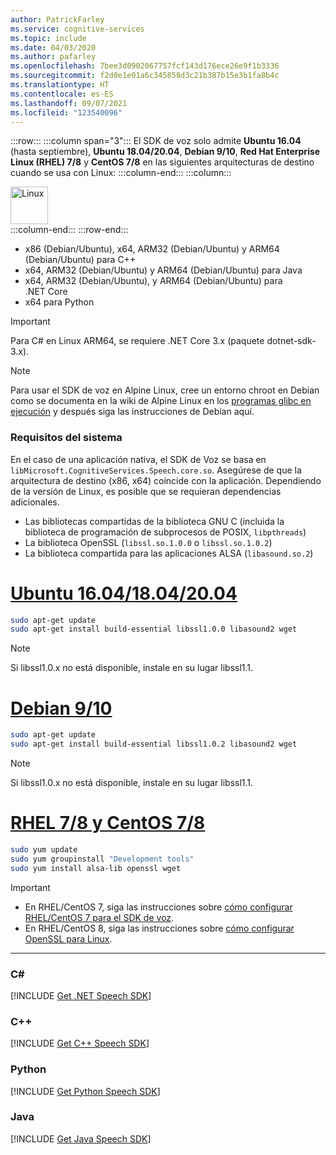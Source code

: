 ```yaml
---
author: PatrickFarley
ms.service: cognitive-services
ms.topic: include
ms.date: 04/03/2020
ms.author: pafarley
ms.openlocfilehash: 7bee3d0902067757fcf143d176ece26e9f1b3336
ms.sourcegitcommit: f2d0e1e91a6c345858d3c21b387b15e3b1fa8b4c
ms.translationtype: HT
ms.contentlocale: es-ES
ms.lasthandoff: 09/07/2021
ms.locfileid: "123540096"
---
```

:::row:::
    :::column span="3":::
        El SDK de voz solo admite **Ubuntu 16.04** (hasta septiembre), **Ubuntu 18.04/20.04**, **Debian 9/10**, **Red Hat Enterprise Linux (RHEL) 7/8** y **CentOS 7/8** en las siguientes arquitecturas de destino cuando se usa con Linux:
    :::column-end:::
    :::column:::
        <br>
        <div class="icon is-large">
            <img alt="Linux" src="/media/logos/logo_linux-color.svg" width="60px">
        </div>
    :::column-end:::
:::row-end:::

- x86 (Debian/Ubuntu), x64, ARM32 (Debian/Ubuntu) y ARM64 (Debian/Ubuntu) para C++
- x64, ARM32 (Debian/Ubuntu) y ARM64 (Debian/Ubuntu) para Java
- x64, ARM32 (Debian/Ubuntu), y ARM64 (Debian/Ubuntu) para .NET Core
- x64 para Python

> [!IMPORTANT]
> Para C# en Linux ARM64, se requiere .NET Core 3.x (paquete dotnet-sdk-3.x).

> [!NOTE]
> Para usar el SDK de voz en Alpine Linux, cree un entorno chroot en Debian como se documenta en la wiki de Alpine Linux en los [programas glibc en ejecución](https://wiki.alpinelinux.org/wiki/Running_glibc_programs) y después siga las instrucciones de Debian aquí.

### <a name="system-requirements"></a>Requisitos del sistema

En el caso de una aplicación nativa, el SDK de Voz se basa en `libMicrosoft.CognitiveServices.Speech.core.so`. Asegúrese de que la arquitectura de destino (x86, x64) coincide con la aplicación. Dependiendo de la versión de Linux, es posible que se requieran dependencias adicionales.

- Las bibliotecas compartidas de la biblioteca GNU C (incluida la biblioteca de programación de subprocesos de POSIX, `libpthreads`)
- La biblioteca OpenSSL (`libssl.so.1.0.0` o `libssl.so.1.0.2`)
- La biblioteca compartida para las aplicaciones ALSA (`libasound.so.2`)

# <a name="ubuntu-160418042004"></a>[Ubuntu 16.04/18.04/20.04](#tab/ubuntu)

```Bash
sudo apt-get update
sudo apt-get install build-essential libssl1.0.0 libasound2 wget
```

> [!NOTE]
> Si libssl1.0.x no está disponible, instale en su lugar libssl1.1.

# <a name="debian-910"></a>[Debian 9/10](#tab/debian)

```Bash
sudo apt-get update
sudo apt-get install build-essential libssl1.0.2 libasound2 wget
```

> [!NOTE]
> Si libssl1.0.x no está disponible, instale en su lugar libssl1.1.

# <a name="rhel-78-and-centos-78"></a>[RHEL 7/8 y CentOS 7/8](#tab/rhel-centos)

```Bash
sudo yum update
sudo yum groupinstall "Development tools"
sudo yum install alsa-lib openssl wget
```

> [!IMPORTANT]
> - En RHEL/CentOS 7, siga las instrucciones sobre [cómo configurar RHEL/CentOS 7 para el SDK de voz](~/articles/cognitive-services/speech-service/how-to-configure-rhel-centos-7.md).
> - En RHEL/CentOS 8, siga las instrucciones sobre [cómo configurar OpenSSL para Linux](~/articles/cognitive-services/speech-service/how-to-configure-openssl-linux.md).

---

### <a name="c"></a>C#

[!INCLUDE [Get .NET Speech SDK](get-speech-sdk-dotnet.md)]

### <a name="c"></a>C++

[!INCLUDE [Get C++ Speech SDK](get-speech-sdk-cpp.md)]

### <a name="python"></a>Python

[!INCLUDE [Get Python Speech SDK](get-speech-sdk-python.md)]

### <a name="java"></a>Java

[!INCLUDE [Get Java Speech SDK](get-speech-sdk-java.md)]
